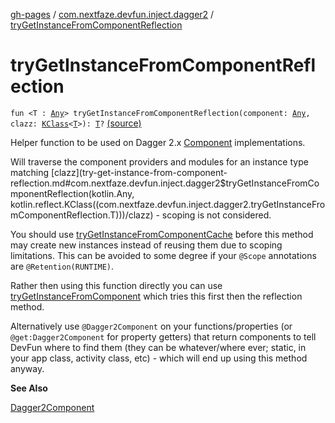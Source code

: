 [gh-pages](../index.md) / [com.nextfaze.devfun.inject.dagger2](index.md) / [tryGetInstanceFromComponentReflection](./try-get-instance-from-component-reflection.md)

# tryGetInstanceFromComponentReflection

`fun <T : `[`Any`](https://kotlinlang.org/api/latest/jvm/stdlib/kotlin/-any/index.html)`> tryGetInstanceFromComponentReflection(component: `[`Any`](https://kotlinlang.org/api/latest/jvm/stdlib/kotlin/-any/index.html)`, clazz: `[`KClass`](https://kotlinlang.org/api/latest/jvm/stdlib/kotlin.reflect/-k-class/index.html)`<`[`T`](try-get-instance-from-component-reflection.md#T)`>): `[`T`](try-get-instance-from-component-reflection.md#T)`?` [(source)](https://github.com/NextFaze/dev-fun/tree/master/devfun-inject-dagger2/src/main/java/com/nextfaze/devfun/inject/dagger2/Instances.kt#L141)

Helper function to be used on Dagger 2.x [Component](#) implementations.

Will traverse the component providers and modules for an instance type matching [clazz](try-get-instance-from-component-reflection.md#com.nextfaze.devfun.inject.dagger2$tryGetInstanceFromComponentReflection(kotlin.Any, kotlin.reflect.KClass((com.nextfaze.devfun.inject.dagger2.tryGetInstanceFromComponentReflection.T)))/clazz) - scoping is not considered.

You should use [tryGetInstanceFromComponentCache](try-get-instance-from-component-cache.md) before this method may create new instances instead of reusing
them due to scoping limitations. This can be avoided to some degree if your `@Scope` annotations are `@Retention(RUNTIME)`.

Rather then using this function directly you can use [tryGetInstanceFromComponent](try-get-instance-from-component.md) which tries this first then the reflection method.

Alternatively use `@Dagger2Component` on your functions/properties (or `@get:Dagger2Component` for property getters)
that return components to tell DevFun where to find them (they can be whatever/where ever; static, in your app class,
activity class, etc) - which will end up using this method anyway.

**See Also**

[Dagger2Component](../com.nextfaze.devfun.reference/-dagger2-component/index.md)

